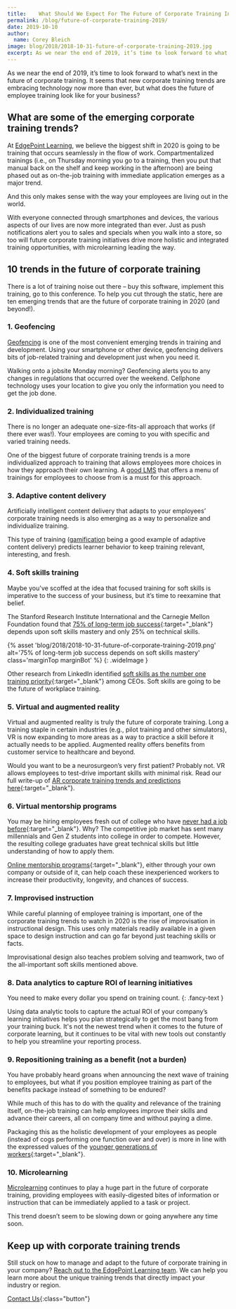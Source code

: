 ```yaml
---
title:    What Should We Expect For The Future of Corporate Training In 2020?
permalink: /blog/future-of-corporate-training-2019/
date: 2019-10-10
author:
  name: Corey Bleich
image: blog/2018/2018-10-31-future-of-corporate-training-2019.jpg
excerpt: As we near the end of 2019, it’s time to look forward to what’s next in the future of corporate training. Here's what you can expect.
---
```


As we near the end of 2019, it’s time to look forward to what’s next in the future of corporate training. It seems that new corporate training trends are embracing technology now more than ever, but what does the future of employee training look like for your business?

## What are some of the emerging corporate training trends?

At [EdgePoint Learning](https://www.edgepointlearning.com/), we believe the biggest shift in 2020 is going to be training that occurs seamlessly in the flow of work. Compartmentalized trainings (i.e., on Thursday morning you go to a training, then you put that manual back on the shelf and keep working in the afternoon) are being phased out as on-the-job training with immediate application emerges as a major trend.

And this only makes sense with the way your employees are living out in the world.

With everyone connected through smartphones and devices, the various aspects of our lives are now more integrated than ever. Just as push notifications alert you to sales and specials when you walk into a store, so too will future corporate training initiatives drive more holistic and integrated training opportunities, with microlearning leading the way.

## 10 trends in the future of corporate training

There is a lot of training noise out there – buy this software, implement this training, go to this conference. To help you cut through the static, here are ten emerging trends that are the future of corporate training in 2020 (and beyond!).

### 1. Geofencing

[Geofencing](/blog/geofencing/) is one of the most convenient emerging trends in training and development. Using your smartphone or other device, geofencing delivers bits of job-related training and development just when you need it.

Walking onto a jobsite Monday morning? Geofencing alerts you to any changes in regulations that occurred over the weekend. Cellphone technology uses your location to give you only the information you need to get the job done.

### 2. Individualized training

There is no longer an adequate one-size-fits-all approach that works (if there ever was!). Your employees are coming to you with specific and varied training needs.

One of the biggest future of corporate training trends is a more individualized approach to training that allows employees more choices in how they approach their own learning. A [good LMS](/blog/best-lms-for-small-business/) that offers a menu of trainings for employees to choose from is a must for this approach.

### 3. Adaptive content delivery

Artificially intelligent content delivery that adapts to your employees’ corporate training needs is also emerging as a way to personalize and individualize training.

This type of training ([gamification](/blog/gamification-in-elearning/) being a good example of adaptive content delivery) predicts learner behavior to keep training relevant, interesting, and fresh.

### 4. Soft skills training

Maybe you've scoffed at the idea that focused training for soft skills is imperative to the success of your business, but it’s time to reexamine that belief.

The Stanford Research Institute International and the Carnegie Mellon Foundation found that [75% of long-term job success](https://www.amanet.org/training/articles/the-hard-truth-about-soft-skills.aspx){:target="_blank"} depends upon soft skills mastery and only 25% on technical skills.

{% asset 'blog/2018/2018-10-31-future-of-corporate-training-2019.png'
  alt='75% of long-term job success depends on soft skills mastery'
  class='marginTop marginBot' %}
{: .wideImage }

Other research from LinkedIn identified [soft skills as the number one training priority](https://business.linkedin.com/talent-solutions/blog/trends-and-research/2016/most-indemand-soft-skills){:target="_blank"} among CEOs. Soft skills are going to be the future of workplace training.

### 5. Virtual and augmented reality

Virtual and augmented reality is truly the future of corporate training. Long a training staple in certain industries (e.g., pilot training and other simulators), VR is now expanding to more areas as a way to practice a skill before it actually needs to be applied. Augmented reality offers benefits from customer service to healthcare and beyond. 

Would you want to be a neurosurgeon’s very first patient? Probably not. VR allows employees to test-drive important skills with minimal risk. Read our full write-up of [AR corporate training trends and predictions here](/blog/future-of-augmented-reality/){:target="_blank"}. 

### 6. Virtual mentorship programs

You may be hiring employees fresh out of college who have [never had a job before](https://www.linkedin.com/pulse/7-reasons-why-millennials-cant-find-job-taylor-monnig){:target="_blank"}. Why? The competitive job market has sent many millennials and Gen Z students into college in order to compete. However, the resulting college graduates have great technical skills but little understanding of how to apply them.

[Online mentorship programs](https://www.inc.com/john-boitnott/9-top-platforms-for-finding-a-mentor-in-2016.html){:target="_blank"}, either through your own company or outside of it, can help coach these inexperienced workers to increase their productivity, longevity, and chances of success.

### 7. Improvised instruction

While careful planning of employee training is important, one of the corporate training trends to watch in 2020 is the rise of improvisation in instructional design. This uses only materials readily available in a given space to design instruction and can go far beyond just teaching skills or facts. 

Improvisational design also teaches problem solving and teamwork, two of the all-important soft skills mentioned above.

### 8. Data analytics to capture ROI of learning initiatives

You need to make every dollar you spend on training count.
{: .fancy-text }

Using data analytic tools to capture the actual ROI of your company’s learning initiatives helps you plan strategically to get the most bang from your training buck. It's not the newest trend when it comes to the future of corporate learning, but it continues to be vital with new tools out constantly to help you streamline your reporting process. 

### 9. Repositioning training as a benefit (not a burden)

You have probably heard groans when announcing the next wave of training to employees, but what if you position employee training as part of the benefits package instead of something to be endured?

While much of this has to do with the quality and relevance of the training itself, on-the-job training can help employees improve their skills and advance their careers, all on company time and without paying a dime.

Packaging this as the holistic development of your employees as people (instead of cogs performing one function over and over) is more in line with the expressed values of the [younger generations of workers](https://www.fastcompany.com/3046989/what-millennial-employees-really-want){:target="_blank"}.

### 10. Microlearning

[Microlearning](/blog/types-of-microlearning/) continues to play a huge part in the future of corporate training, providing employees with easily-digested bites of information or instruction that can be immediately applied to a task or project.

This trend doesn’t seem to be slowing down or going anywhere any time soon.

## Keep up with corporate training trends
Still stuck on how to manage and adapt to the future of corporate training in your company? [Reach out to the EdgePoint Learning team](/contact/). We can help you learn more about the unique training trends that directly impact your industry or region. 

[Contact Us](/contact/ ){:class="button"}